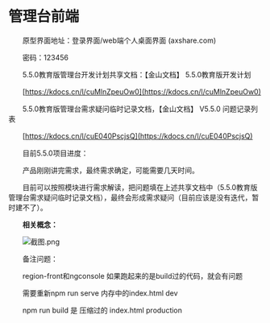 # 管理台前端

　　原型界面地址：登录界面/web端个人桌面界面 (axshare.com)

　　密码：123456

　　5.5.0教育版管理台开发计划共享文档：【金山文档】 5.5.0教育版开发计划

　　[https://kdocs.cn/l/cuMlnZpeuOw0](https://kdocs.cn/l/cuMlnZpeuOw0)

　　5.5.0教育版管理台需求疑问临时记录文档，【金山文档】 V5.5.0 问题记录列表

　　[https://kdocs.cn/l/cuE040PscjsQ](https://kdocs.cn/l/cuE040PscjsQ)

　　目前5.5.0项目进度：

　　产品刚刚讲完需求，最终需求确定，可能需要几天时间。

　　目前可以按照模块进行需求解读，把问题填在上述共享文档中（5.5.0教育版管理台需求疑问临时记录文档），最终会形成需求疑问（目前应该是没有迭代，暂时建不了）。

　　**相关概念：**

　　![截图.png](image1-20230708221750-wcxk9wm.png)

　　备注问题：

　　region-front和ngconsole 如果跑起来的是build过的代码，就会有问题

　　需要重新npm run serve 内存中的index.html dev

　　npm run build 是 压缩过的 index.html production
